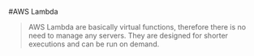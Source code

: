 #AWS Lambda

> AWS Lambda are basically virtual functions, therefore there is no need to manage any servers.
> They are designed for shorter executions and can be run on demand.
